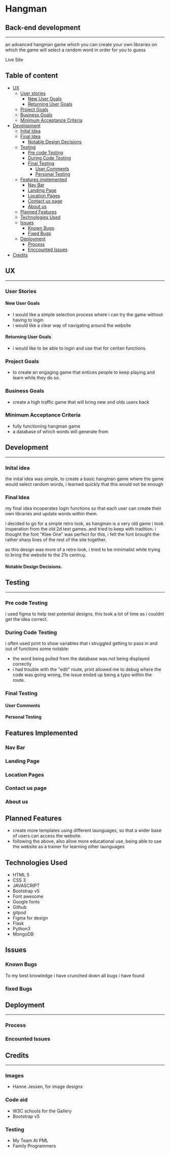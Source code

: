 # Hangman

## Back-end development

---
an advanced hangman game which you can create your own libraries on which the game will select a random word in order for you to guess 

Live Site

## Table of content

- [UX](#ux)
  - [User stories](#user-stories)
    - [New User Goals](#new-user-goals)
    - [Returning User Goals](#returning-user-goals)
  - [Project Goals](#project-goals)
  - [Business Goals](#business-goals)
  - [Minimum Acceptance Criteria](#minimum-acceptance-criteria)
- [Development](#development)
  - [Inital Idea](#inital-idea)
  - [Final Idea](#final-idea)
    - [Notable Design Decisions](#notable-design-decisions)
  - [Testing](#testing)
    - [Pre code Testing](#pre-code-testing)
    - [During Code Testing](#during-code-testing)
    - [Final Testing](#final-testing)
      - [User Comments](#user-comments)
      - [Personal Testing](#personal-testing)
  - [Features implemented](#features-implemented)
    - [Nav Bar](#nav-bar)
    - [Landing Page](#landing-page)
    - [Location Pages](#location-pages)
    - [Contact us page](#contact-us-page)
    - [About us](#about-us)
  - [Planned Features](#planned-features)
  - [Technologies Used](#technologies-used)
  - [Issues](#issues)
    - [Known Bugs](#known-bugs)
    - [Fixed Bugs](#fixed-bugs)
  - [Deployment](#deployment)
    - [Process](#process)
    - [Enccounted Issues](#encounted-issues)
- [Credits](#credits)

## UX

---

### User Stories



#### New User Goals
- I would like a simple selection process where i can try the game without having to login
- i would like a clear way of navigating around the website

#### Returning User Goals
- i would like to be able to login and use that for ceritan functions.


### Project Goals
- to create an engaging game that entices people to keep playing and learn while they do so.


### Business Goals
- create a high traffic game that will bring new and olds users back 


### Minimum Acceptance Criteria
- fully functioning hangman game
- a database of which words will generate from


## Development

---

### Inital idea
the inital idea was simple, to create a basic hangman game where the game would select random words, i learned quickly that this would not be enough


### Final Idea
my final idea incoperates login functions so that each user can create their own libraries and update words within them.

i decided to go for a simple retro look, as hangman is a very old game i took insperation from the old 2d text games. and tried to keep with tradition. i thought the font "Klee One" was perfect for this, i felt the font brought the rather sharp lines of the rest of the site together.

as this design was more of a retro look, i tried to be minimalist while trying to bring the website to the 21s centruy.
#### Notable Design Decisions.


## Testing

---

### Pre code Testing
i used figma to help test potential designs, this took a lot of time as i couldnt get the idea correct.

### During Code Testing
i often used print to show variables that i struggled getting to pass in and out of functions some notable:
- the word being pulled from the database was not being displayed correctly
- i had trouble with the "edit" route, print allowed me to debug where the code was going wrong, the issue ended up being a typo within the route.

### Final Testing

#### User Comments


#### Personal Testing



## Features Implemented



### Nav Bar



### Landing Page



### Location Pages



### Contact us page


### About us



## Planned Features
- create more templates using different launguages, so that a wider base of users can access the website.
- following the above, also allow more educational use, being able to use the website as a trainer for learning other launguages 


## Technologies Used

- HTML 5
- CSS 3
- JAVASCRIPT
- Bootstrap v5
- Font awesome
- Google fonts
- Github
- gitpod
- Figma for design
- Flask
- Python3
- MongoDB

## Issues

### Known Bugs

To my best knowledge i have crunched down all bugs i have found

### fixed Bugs


## Deployment

---

### Process



### Encounted Issues


## Credits

---

### Images


- Hanne Jessen, for image designs

### Code aid

- W3C schools for the Gallery
- Bootstrap v5 

### Testing

- My Team At PML
- Family Programmers